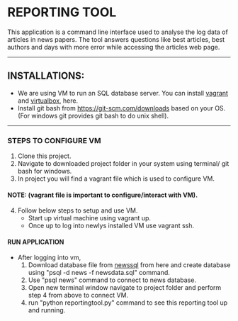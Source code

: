 # REPORTING TOOL

This application is a command line interface used to analyse the log data of articles in news papers. The tool answers questions like best articles, best authors and days with more error while accessing the articles web page.

-----------------------------------------------------------------
## INSTALLATIONS:
* We are using VM to run an SQL database server. You can install [vagrant](https://www.vagrantup.com/) and [virtualbox](https://www.virtualbox.org/wiki/Download_Old_Builds_5_1), here.
* Install git bash from https://git-scm.com/downloads based on your OS. (For windows git provides git bash to do unix shell).
-------------------------------------------------------------------
### STEPS TO CONFIGURE VM
1. Clone this project.
2. Navigate to downloaded project folder in your system using terminal/ git bash for windows.
3. In project you will find a vagrant file which is used to configure VM. 
#### NOTE: (vagrant file is important to configure/interact with VM).
4. Follow below steps to setup and use VM.
   * Start up virtual machine using vagrant up.
   * Once up to log into newlys installed VM use vagrant ssh.

#### RUN APPLICATION
* After logging into vm,
  1. Download database file from [newssql](https://d17h27t6h515a5.cloudfront.net/topher/2016/August/57b5f748_newsdata/newsdata.zip) from        here and create database using "psql -d news -f newsdata.sql" command.
  2. Use "psql news"  command to connect to news database.
  3. Open new terminal window navigate to project folder and perform step 4 from above to connect VM.
  4. run "python reportingtool.py" command to see this reporting tool up and running.






